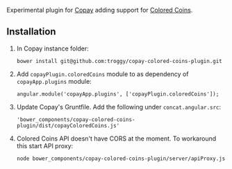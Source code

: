 Experimental plugin for [Copay](https://github.com/bitpay/copay) adding support for [Colored Coins](http://coloredcoins.org).

## Installation

1. In Copay instance folder:

    ````
    bower install git@github.com:troggy/copay-colored-coins-plugin.git
    ````

2. Add ``copayPlugin.coloredCoins`` module to as dependency of ``copayApp.plugins`` module:

     ````
     angular.module('copayApp.plugins', ['copayPlugin.coloredCoins']);
     ````

3. Update Copay's Gruntfile. Add the following under ``concat.angular.src``:

    ````
    'bower_components/copay-colored-coins-plugin/dist/copayColoredCoins.js'
    ````
4. Colored Coins API doesn't have CORS at the moment. To workaround this start API proxy:

    ````
    node bower_components/copay-colored-coins-plugin/server/apiProxy.js
    ````
